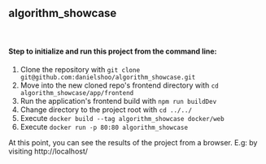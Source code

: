 <h2> algorithm_showcase</h2>

<br/>
<h4>Step to initialize and run this project from the command line:</h4>

<ol class="content-section__steps-list">
    <li>Clone the repository with <code>git clone git@github.com:danielshoo/algorithm_showcase.git</code></li>
    <li>Move into the new cloned repo's frontend directory with <code>cd algorithm_showcase/app/frontend</code></li>
    <li>Run the application's frontend build with <code>npm run buildDev</code></li>
    <li>Change directory to the project root with <code>cd ../../</code></li>
    <li>Execute <code>docker build --tag algorithm_showcase docker/web </code></li>
    <li>Execute <code>docker run -p 80:80 algorithm_showcase</code></li>
</ol>

At this point, you can see the results of the project from a browser. E.g: by visiting
http://localhost/
